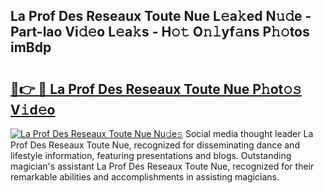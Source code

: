 ## La Prof Des Reseaux Toute Nue L𝚎a𝚔ed N𝚞𝚍e - Part-lao Vi𝚍𝚎o L𝚎a𝚔s - H𝚘𝚝 O𝚗𝚕yf𝚊ns P𝚑𝚘tos imBdp

# <h2><a href="http://kfcz6l.oniu.top/?m=La+Prof+Des+Reseaux+Toute+Nue">🔗👉 🔴 La Prof Des Reseaux Toute Nue P𝚑ot𝚘𝚜 V𝚒d𝚎o</a></h2>

[![La Prof Des Reseaux Toute Nue Nu𝚍e𝚜](https://i.imgur.com/0qMVB7G.gif)](http://kfcz6l.oniu.top/?m=La+Prof+Des+Reseaux+Toute+Nue)
Social media thought leader La Prof Des Reseaux Toute Nue, recognized for disseminating dance and lifestyle information, featuring presentations and blogs. Outstanding magician's assistant La Prof Des Reseaux Toute Nue, recognized for their remarkable abilities and accomplishments in assisting magicians.  
